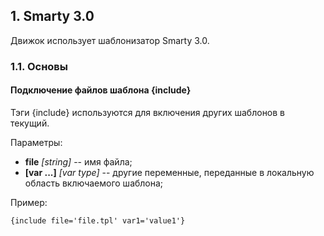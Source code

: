 ## 1. Smarty 3.0 ##
Движок использует шаблонизатор Smarty 3.0.

### 1.1. Основы ###

#### Подключение файлов шаблона **{include}** ####
Тэги {include} используются для включения других шаблонов в текущий.

Параметры:

* **file** *[string]* -- имя файла;
* **[var ...]** *[var type]* -- другие переменные, переданные в локальную область включаемого шаблона;

Пример:

```smarty
{include file='file.tpl' var1='value1'}
```